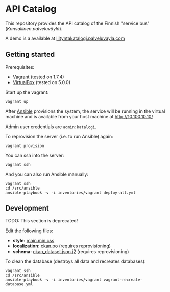 # API Catalog

This repository provides the API catalog of the Finnish "service bus" (*Kansallinen palveluväylä*).

A demo is a available at [liityntakatalogi.palveluvayla.com](http://liityntakatalogi.palveluvayla.com/)

## Getting started

Prerequisites:

- [Vagrant](https://www.vagrantup.com/) (tested on 1.7.4)
- [VirtualBox](https://www.virtualbox.org/) (tested on 5.0.0)

Start up the vagrant:

    vagrant up

After [Ansible](http://www.ansible.com/) provisions the system, the service will be running in the virtual machine and is available from your host machine at http://10.100.10.10/

Admin user credentials are `admin:katalogi`.

To reprovision the server (i.e. to run Ansible) again:

    vagrant provision

You can ssh into the server:

    vagrant ssh

And you can also run Ansible manually:

    vagrant ssh
    cd /src/ansible
    ansible-playbook -v -i inventories/vagrant deploy-all.yml

## Development

TODO: This section is deprecated!

Edit the following files:

- **style:** [main.min.css](css/main.min.css)
- **localization:** [ckan.po](ansible/roles/ckan/files/katalogi/ckan.po) (requires reprovisioning)
- **schema:** [ckan_dataset.json.j2](ansible/roles/ckan/templates/ckan_dataset.json.j2) (requires reprovisioning)

To clean the database (destroys all data and recreates databases):

    vagrant ssh
    cd /src/ansible
    ansible-playbook -v -i inventories/vagrant vagrant-recreate-database.yml
